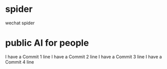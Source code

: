 # spider
wechat spider
# public AI for people
I have a Commit 1 line
I have a Commit 2 line
I have a Commit 3 line
I have a Commit 4 line
